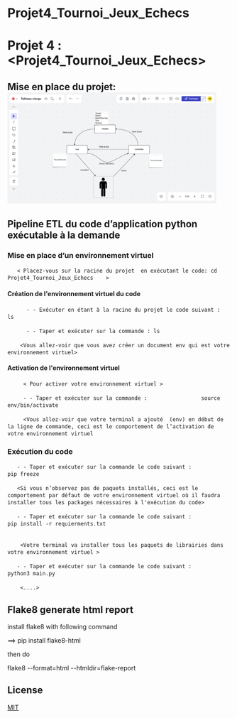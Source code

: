 # Projet4_Tournoi_Jeux_Echecs


# Projet 4 :  <Projet4_Tournoi_Jeux_Echecs>


## Mise en place du projet: <img src="ressources/Diagram-MVC.pdf" widht="250" height="250">

## Pipeline ETL du code d’application python exécutable à la demande 
      

### Mise en place d’un environnement virtuel 

       < Placez-vous sur la racine du projet  en exécutant le code: cd  Projet4_Tournoi_Jeux_Echecs    >

#### Création de l'environnement virtuel du code 

          - - Exécuter en étant à la racine du projet le code suivant :         ls

          - - Taper et exécuter sur la commande : ls 

        <Vous allez-voir que vous avez créer un document env qui est votre environnement virtuel>

#### Activation de l'environnement virtuel 

         < Pour activer votre environnement virtuel > 

         - - Taper et exécuter sur la commande :                 source env/bin/activate  

         <Vous allez-voir que votre terminal a ajouté  (env) en début de la ligne de commande, ceci est le comportement de l’activation de votre environnement virtuel

### Exécution du code

       - - Taper et exécuter sur la commande le code suivant :                 pip freeze

       <Si vous n’observez pas de paquets installés, ceci est le comportement par défaut de votre environnement virtuel où il faudra installer tous les packages nécessaires à l'exécution du code>

       - - Taper et exécuter sur la commande le code suivant :                   pip install -r requierments.txt


        <Votre terminal va installer tous les paquets de librairies dans votre environnement virtuel >

       - - Taper et exécuter sur la commande le code suivant :                   python3 main.py

        <....>
          
## Flake8 generate html report

install flake8 with following command

==> pip install flake8-html

then do

flake8 --format=html --htmldir=flake-report


## License

[MIT](https://choosealicense.com/licenses/mit/)

